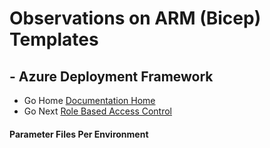 #  Observations on ARM (Bicep) Templates # 

## - Azure Deployment Framework ## 
- Go Home [Documentation Home](./index.md)
- Go Next [Role Based Access Control](./RBAC.md)

####  Parameter Files Per Environment

